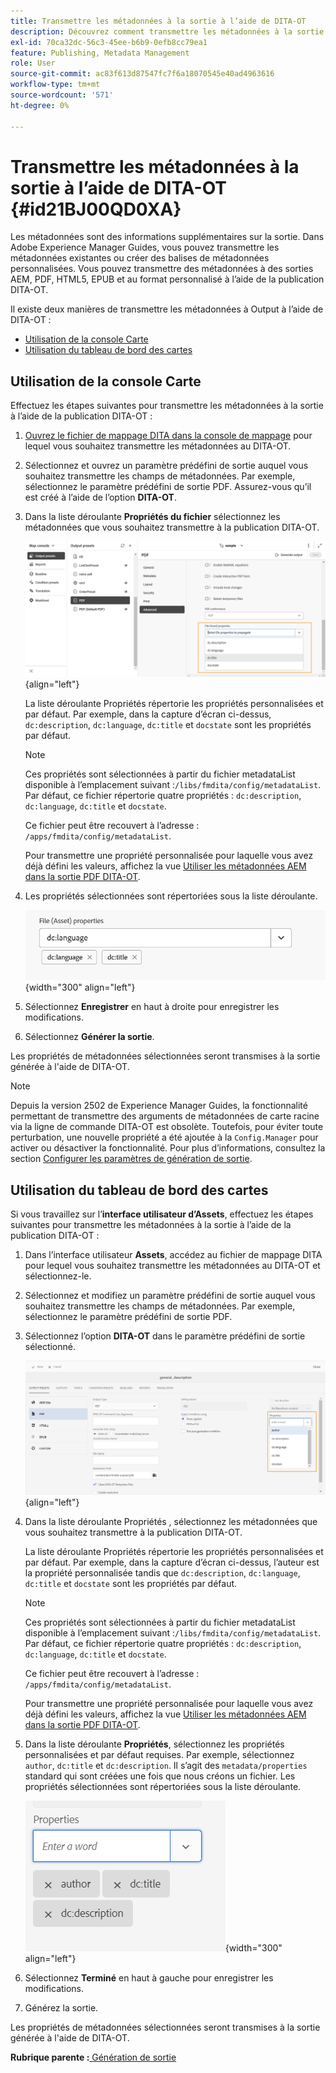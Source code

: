 ```yaml
---
title: Transmettre les métadonnées à la sortie à l’aide de DITA-OT
description: Découvrez comment transmettre les métadonnées à la sortie à l’aide de la publication DITA-OT dans AEM Guides.
exl-id: 70ca32dc-56c3-45ee-b6b9-0efb8cc79ea1
feature: Publishing, Metadata Management
role: User
source-git-commit: ac83f613d87547fc7f6a18070545e40ad4963616
workflow-type: tm+mt
source-wordcount: '571'
ht-degree: 0%

---
```


# Transmettre les métadonnées à la sortie à l’aide de DITA-OT {#id21BJ00QD0XA}

Les métadonnées sont des informations supplémentaires sur la sortie. Dans Adobe Experience Manager Guides, vous pouvez transmettre les métadonnées existantes ou créer des balises de métadonnées personnalisées. Vous pouvez transmettre des métadonnées à des sorties AEM, PDF, HTML5, EPUB et au format personnalisé à l’aide de la publication DITA-OT.

Il existe deux manières de transmettre les métadonnées à Output à l’aide de DITA-OT :

- [Utilisation de la console Carte](#using-map-console)
- [Utilisation du tableau de bord des cartes](#using-map-dashboard)

## Utilisation de la console Carte

Effectuez les étapes suivantes pour transmettre les métadonnées à la sortie à l’aide de la publication DITA-OT :

1. [Ouvrez le fichier de mappage DITA dans la console de mappage](./open-files-map-console.md) pour lequel vous souhaitez transmettre les métadonnées au DITA-OT.
1. Sélectionnez et ouvrez un paramètre prédéfini de sortie auquel vous souhaitez transmettre les champs de métadonnées. Par exemple, sélectionnez le paramètre prédéfini de sortie PDF. Assurez-vous qu’il est créé à l’aide de l’option **DITA-OT**.
1. Dans la liste déroulante **Propriétés du fichier** sélectionnez les métadonnées que vous souhaitez transmettre à la publication DITA-OT.

   ![](images/custom-metadata-output-preset-new.png){align="left"}

   La liste déroulante Propriétés répertorie les propriétés personnalisées et par défaut. Par exemple, dans la capture d’écran ci-dessus, `dc:description`, `dc:language`, `dc:title` et `docstate` sont les propriétés par défaut.

   >[!NOTE]
   >
   > Ces propriétés sont sélectionnées à partir du fichier metadataList disponible à l’emplacement suivant :`/libs/fmdita/config/metadataList`. Par défaut, ce fichier répertorie quatre propriétés : `dc:description`, `dc:language`, `dc:title` et `docstate`.

   Ce fichier peut être recouvert à l’adresse : `/apps/fmdita/config/metadataList`.

   Pour transmettre une propriété personnalisée pour laquelle vous avez déjà défini les valeurs, affichez la vue [Utiliser les métadonnées AEM dans la sortie PDF DITA-OT](https://experienceleaguecommunities.adobe.com/t5/xml-documentation-discussions/use-aem-metadata-in-dita-ot-pdf-output/td-p/411880).

1. Les propriétés sélectionnées sont répertoriées sous la liste déroulante.

   ![](images/metadata-added-dropdown.png){width="300" align="left"}

1. Sélectionnez **Enregistrer** en haut à droite pour enregistrer les modifications.
1. Sélectionnez **Générer la sortie**.

Les propriétés de métadonnées sélectionnées seront transmises à la sortie générée à l&#39;aide de DITA-OT.

>[!NOTE]
>
> Depuis la version 2502 de Experience Manager Guides, la fonctionnalité permettant de transmettre des arguments de métadonnées de carte racine via la ligne de commande DITA-OT est obsolète. Toutefois, pour éviter toute perturbation, une nouvelle propriété a été ajoutée à la `Config.Manager` pour activer ou désactiver la fonctionnalité.  Pour plus d’informations, consultez la section [Configurer les paramètres de génération de sortie](../cs-install-guide/conf-output-generation.md#configure-the-dita-ot-command-line-arguement-field-on-the-dita-map-dashboard).

## Utilisation du tableau de bord des cartes

Si vous travaillez sur l’**interface utilisateur d’Assets**, effectuez les étapes suivantes pour transmettre les métadonnées à la sortie à l’aide de la publication DITA-OT :

1. Dans l’interface utilisateur **Assets**, accédez au fichier de mappage DITA pour lequel vous souhaitez transmettre les métadonnées au DITA-OT et sélectionnez-le.
1. Sélectionnez et modifiez un paramètre prédéfini de sortie auquel vous souhaitez transmettre les champs de métadonnées. Par exemple, sélectionnez le paramètre prédéfini de sortie PDF.
1. Sélectionnez l’option **DITA-OT** dans le paramètre prédéfini de sortie sélectionné.

   ![](images/custom-meta-data-output-preset.png){align="left"}

1. Dans la liste déroulante Propriétés , sélectionnez les métadonnées que vous souhaitez transmettre à la publication DITA-OT.

   La liste déroulante Propriétés répertorie les propriétés personnalisées et par défaut. Par exemple, dans la capture d’écran ci-dessus, l’auteur est la propriété personnalisée tandis que `dc:description`, `dc:language`, `dc:title` et `docstate` sont les propriétés par défaut.

   >[!NOTE]
   >
   > Ces propriétés sont sélectionnées à partir du fichier metadataList disponible à l’emplacement suivant :`/libs/fmdita/config/metadataList`. Par défaut, ce fichier répertorie quatre propriétés : `dc:description`, `dc:language`, `dc:title` et `docstate`.

   Ce fichier peut être recouvert à l’adresse : `/apps/fmdita/config/metadataList`.

   Pour transmettre une propriété personnalisée pour laquelle vous avez déjà défini les valeurs, affichez la vue [Utiliser les métadonnées AEM dans la sortie PDF DITA-OT](https://experienceleaguecommunities.adobe.com/t5/xml-documentation-discussions/use-aem-metadata-in-dita-ot-pdf-output/td-p/411880).

1. Dans la liste déroulante **Propriétés**, sélectionnez les propriétés personnalisées et par défaut requises. Par exemple, sélectionnez `author`, `dc:title` et `dc:description`. Il s’agit des `metadata/properties` standard qui sont créées une fois que nous créons un fichier. Les propriétés sélectionnées sont répertoriées sous la liste déroulante.

   ![](images/selected-metadata-properties.png){width="300" align="left"}

1. Sélectionnez **Terminé** en haut à gauche pour enregistrer les modifications.
1. Générez la sortie.

Les propriétés de métadonnées sélectionnées seront transmises à la sortie générée à l&#39;aide de DITA-OT.



**Rubrique parente :**[ Génération de sortie](generate-output.md)
